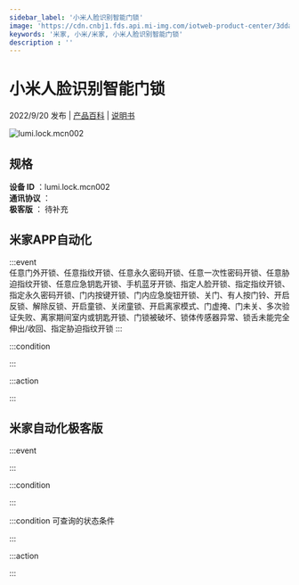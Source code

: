 ```yaml
---
sidebar_label: '小米人脸识别智能门锁'
image: 'https://cdn.cnbj1.fds.api.mi-img.com/iotweb-product-center/3ddaa31f4802e00bdb733a5751c90b80_1657782725755.png?GalaxyAccessKeyId=AKVGLQWBOVIRQ3XLEW&Expires=9223372036854775807&Signature=ez+5Nkcb1XHUmMiBU+ldYDJ4PEo='
keywords: '米家, 小米/米家, 小米人脸识别智能门锁'
description : ''
---
```

# 小米人脸识别智能门锁

2022/9/20 发布 | [产品百科](https://home.mi.com/webapp/content/baike/product/index.html?model=lumi.lock.mcn002/) | [说明书](https://home.mi.com/views/introduction.html?model=lumi.lock.mcn002&region=cn)

![lumi.lock.mcn002](https://cdn.cnbj1.fds.api.mi-img.com/iotweb-product-center/3ddaa31f4802e00bdb733a5751c90b80_1657782725755.png?GalaxyAccessKeyId=AKVGLQWBOVIRQ3XLEW&Expires=9223372036854775807&Signature=ez+5Nkcb1XHUmMiBU+ldYDJ4PEo=)

## 规格  
> 
**设备 ID** ：lumi.lock.mcn002  
**通讯协议** ：  
**极客版**  ： 待补充 


## 米家APP自动化  

:::event  
任意门外开锁、任意指纹开锁、任意永久密码开锁、任意一次性密码开锁、任意胁迫指纹开锁、任意应急钥匙开锁、手机蓝牙开锁、指定人脸开锁、指定指纹开锁、指定永久密码开锁、门内按键开锁、门内应急旋钮开锁、关门、有人按门铃、开启反锁、解除反锁、开启童锁、关闭童锁、开启离家模式、门虚掩、门未关、多次验证失败、离家期间室内或钥匙开锁、门锁被破坏、锁体传感器异常、锁舌未能完全伸出/收回、指定胁迫指纹开锁
:::

:::condition  

:::

:::action   

:::

## 米家自动化极客版  

:::event  

:::

:::condition  

:::

:::condition 可查询的状态条件  

:::

:::action  

:::

        
